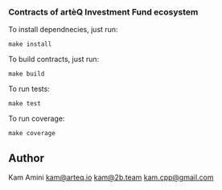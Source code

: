 ### Contracts of artèQ Investment Fund ecosystem

To install dependnecies, just run:
```shell
make install
```

To build contracts, just run:
```shell
make build
```

To run tests:
```shell
make test
```

To run coverage:
```shell
make coverage
```

## Author
Kam Amini <kam@arteq.io> <kam@2b.team> <kam.cpp@gmail.com>
